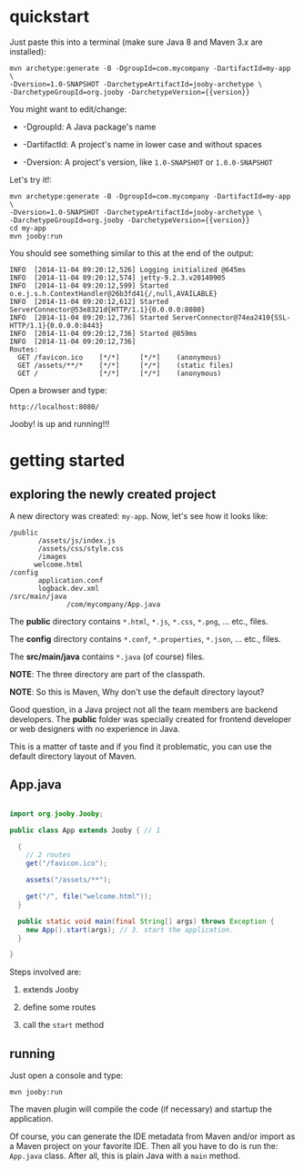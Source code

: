 quickstart
=====

Just paste this into a terminal (make sure Java 8 and Maven 3.x are installed):

    mvn archetype:generate -B -DgroupId=com.mycompany -DartifactId=my-app \
    -Dversion=1.0-SNAPSHOT -DarchetypeArtifactId=jooby-archetype \
    -DarchetypeGroupId=org.jooby -DarchetypeVersion={{version}}

You might want to edit/change:

* -DgroupId: A Java package's name

* -DartifactId: A project's name in lower case and without spaces

* -Dversion: A project's version, like ```1.0-SNAPSHOT``` or ```1.0.0-SNAPSHOT```


Let's try it!:

    mvn archetype:generate -B -DgroupId=com.mycompany -DartifactId=my-app \
    -Dversion=1.0-SNAPSHOT -DarchetypeArtifactId=jooby-archetype \
    -DarchetypeGroupId=org.jooby -DarchetypeVersion={{version}}
    cd my-app
    mvn jooby:run

You should see something similar to this at the end of the output:

    INFO  [2014-11-04 09:20:12,526] Logging initialized @645ms
    INFO  [2014-11-04 09:20:12,574] jetty-9.2.3.v20140905
    INFO  [2014-11-04 09:20:12,599] Started o.e.j.s.h.ContextHandler@26b3fd41{/,null,AVAILABLE}
    INFO  [2014-11-04 09:20:12,612] Started ServerConnector@53e8321d{HTTP/1.1}{0.0.0.0:8080}
    INFO  [2014-11-04 09:20:12,736] Started ServerConnector@74ea2410{SSL-HTTP/1.1}{0.0.0.0:8443}
    INFO  [2014-11-04 09:20:12,736] Started @859ms
    INFO  [2014-11-04 09:20:12,736] 
    Routes:
      GET /favicon.ico    [*/*]     [*/*]    (anonymous)
      GET /assets/**/*    [*/*]     [*/*]    (static files)
      GET /               [*/*]     [*/*]    (anonymous)

Open a browser and type:

    http://localhost:8080/

Jooby! is up and running!!!

getting started
=====

exploring the newly created project
-----

A new directory was created: ```my-app```. Now, let's see how it looks like:

    /public
           /assets/js/index.js
           /assets/css/style.css
           /images
          welcome.html
    /config
           application.conf
           logback.dev.xml
    /src/main/java
                  /com/mycompany/App.java

The **public** directory contains ```*.html```, ```*.js```, ```*.css```, ```*.png```, ... etc., files.

The **config** directory contains ```*.conf```, ```*.properties```, ```*.json```, ... etc., files.

The **src/main/java** contains ```*.java``` (of course) files.

**NOTE**: The three directory are part of the classpath.

**NOTE**: So this is Maven, Why don't use the default directory layout?

Good question, in a Java project not all the team members are backend developers. The **public** folder
was specially created for frontend developer or web designers with no experience in Java. 

This is a matter of taste and if you find it problematic, you can use the default directory layout of Maven.


App.java
-----

```java

import org.jooby.Jooby;

public class App extends Jooby { // 1

  {
    // 2 routes
    get("/favicon.ico");

    assets("/assets/**");

    get("/", file("welcome.html"));
  }

  public static void main(final String[] args) throws Exception {
    new App().start(args); // 3. start the application.
  }

}

```

Steps involved are:

1) extends Jooby

2) define some routes

3) call the ```start``` method

running
-----

Just open a console and type:

    mvn jooby:run

The maven plugin will compile the code (if necessary) and startup the application.

Of course, you can generate the IDE metadata from Maven and/or import as a Maven project on your favorite IDE.
Then all you have to do is run the: ```App.java``` class. After all, this is plain Java with a ```main``` method.
